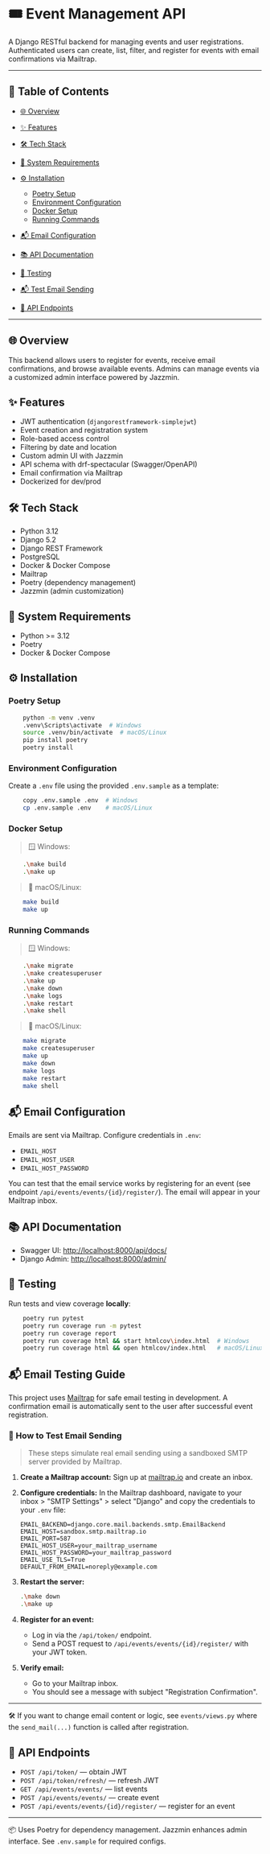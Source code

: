# 🎟️ Event Management API

A Django RESTful backend for managing events and user registrations. Authenticated users can create, list, filter, and register for events with email confirmations via Mailtrap.

---

## 📌 Table of Contents

* [🌐 Overview](#-overview)
* [✨ Features](#-features)
* [🛠 Tech Stack](#-tech-stack)
* [🧹 System Requirements](#-system-requirements)
* [⚙️ Installation](#-installation)

  * [Poetry Setup](#poetry-setup)
  * [Environment Configuration](#environment-configuration)
  * [Docker Setup](#docker-setup)
  * [Running Commands](#running-commands)
* [📬 Email Configuration](#-email-configuration)
* [📚 API Documentation](#-api-documentation)
* [🤪 Testing](#-testing)
* [📬 Test Email Sending](#-email-testing-guide)
* [📝 API Endpoints](#-api-endpoints)

---

## 🌐 Overview

This backend allows users to register for events, receive email confirmations, and browse available events. Admins can manage events via a customized admin interface powered by Jazzmin.

## ✨ Features

* JWT authentication (`djangorestframework-simplejwt`)
* Event creation and registration system
* Role-based access control
* Filtering by date and location
* Custom admin UI with Jazzmin
* API schema with drf-spectacular (Swagger/OpenAPI)
* Email confirmation via Mailtrap
* Dockerized for dev/prod

## 🛠 Tech Stack

* Python 3.12
* Django 5.2
* Django REST Framework
* PostgreSQL
* Docker & Docker Compose
* Mailtrap
* Poetry (dependency management)
* Jazzmin (admin customization)

## 🧹 System Requirements

* Python >= 3.12
* Poetry
* Docker & Docker Compose

## ⚙️ Installation

### Poetry Setup

```bash
    python -m venv .venv
    .venv\Scripts\activate  # Windows
    source .venv/bin/activate  # macOS/Linux
    pip install poetry
    poetry install
```

### Environment Configuration

Create a `.env` file using the provided `.env.sample` as a template:

```bash
    copy .env.sample .env  # Windows
    cp .env.sample .env    # macOS/Linux
```

### Docker Setup

> 🪟 Windows:

```bash
    .\make build
    .\make up
```

> 🍎 macOS/Linux:

```bash
    make build
    make up
```

### Running Commands

> 🪟 Windows:

```bash
    .\make migrate
    .\make createsuperuser
    .\make up
    .\make down
    .\make logs
    .\make restart
    .\make shell
```

> 🍎 macOS/Linux:

```bash
    make migrate
    make createsuperuser
    make up
    make down
    make logs
    make restart
    make shell
```

## 📬 Email Configuration

Emails are sent via Mailtrap. Configure credentials in `.env`:

* `EMAIL_HOST`
* `EMAIL_HOST_USER`
* `EMAIL_HOST_PASSWORD`

You can test that the email service works by registering for an event (see endpoint `/api/events/events/{id}/register/`). The email will appear in your Mailtrap inbox.

## 📚 API Documentation

* Swagger UI: [http://localhost:8000/api/docs/](http://localhost:8000/api/docs/)
* Django Admin: [http://localhost:8000/admin/](http://localhost:8000/admin/)

## 🤪 Testing

Run tests and view coverage **locally**:

```bash
    poetry run pytest
    poetry run coverage run -m pytest
    poetry run coverage report
    poetry run coverage html && start htmlcov\index.html  # Windows
    poetry run coverage html && open htmlcov/index.html   # macOS/Linux
```

## 📬 Email Testing Guide

This project uses [Mailtrap](https://mailtrap.io/) for safe email testing in development. A confirmation email is automatically sent to the user after successful event registration.

### 🧪 How to Test Email Sending

> These steps simulate real email sending using a sandboxed SMTP server provided by Mailtrap.

1. **Create a Mailtrap account:**
   Sign up at [mailtrap.io](https://mailtrap.io/) and create an inbox.

2. **Configure credentials:**
   In the Mailtrap dashboard, navigate to your inbox > "SMTP Settings" > select "Django" and copy the credentials to your `.env` file:

   ```env
   EMAIL_BACKEND=django.core.mail.backends.smtp.EmailBackend
   EMAIL_HOST=sandbox.smtp.mailtrap.io
   EMAIL_PORT=587
   EMAIL_HOST_USER=your_mailtrap_username
   EMAIL_HOST_PASSWORD=your_mailtrap_password
   EMAIL_USE_TLS=True
   DEFAULT_FROM_EMAIL=noreply@example.com
   ```

3. **Restart the server:**

   ```bash
   .\make down
   .\make up
   ```

4. **Register for an event:**

   * Log in via the `/api/token/` endpoint.
   * Send a POST request to `/api/events/events/{id}/register/` with your JWT token.

5. **Verify email:**

   * Go to your Mailtrap inbox.
   * You should see a message with subject "Registration Confirmation".

---

🛠 If you want to change email content or logic, see `events/views.py` where the `send_mail(...)` function is called after registration.


## 📝 API Endpoints

* `POST /api/token/` — obtain JWT
* `POST /api/token/refresh/` — refresh JWT
* `GET /api/events/events/` — list events
* `POST /api/events/events/` — create event
* `POST /api/events/events/{id}/register/` — register for an event

---

📦 Uses Poetry for dependency management. Jazzmin enhances admin interface. See `.env.sample` for required configs.
